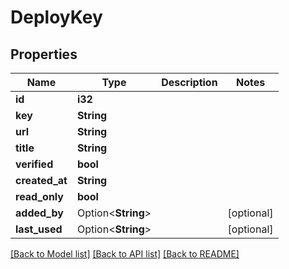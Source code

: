 # DeployKey

## Properties

Name | Type | Description | Notes
------------ | ------------- | ------------- | -------------
**id** | **i32** |  | 
**key** | **String** |  | 
**url** | **String** |  | 
**title** | **String** |  | 
**verified** | **bool** |  | 
**created_at** | **String** |  | 
**read_only** | **bool** |  | 
**added_by** | Option<**String**> |  | [optional]
**last_used** | Option<**String**> |  | [optional]

[[Back to Model list]](../README.md#documentation-for-models) [[Back to API list]](../README.md#documentation-for-api-endpoints) [[Back to README]](../README.md)


